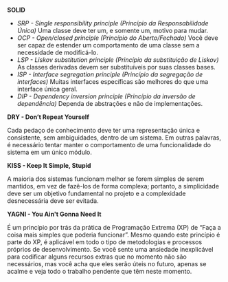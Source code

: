 **SOLID**
- _SRP - Single responsibility principle (Princípio da Responsabilidade Única)_
Uma classe deve ter um, e somente um, motivo para mudar.
- _OCP - Open/closed principle (Princípio do Aberto/Fechado)_
Você deve ser capaz de estender um comportamento de uma classe sem a necessidade de modificá-lo.
- _LSP - Liskov substitution principle (Princípio da substituição de Liskov)_
As classes derivadas devem ser substituíveis por suas classes bases.
- _ISP - Interface segregation principle (Princípio da segregação de interfaces)_
Muitas interfaces específicas são melhores do que uma interface única geral.
- _DIP - Dependency inversion principle (Princípio da inversão de dependência)_
Dependa de abstrações e não de implementações.

**DRY - Don’t Repeat Yourself**

Cada pedaço de conhecimento deve ter uma representação única e consistente, sem ambiguidades, dentro de um sistema. Em outras palavras, é necessário tentar manter o comportamento de uma funcionalidade do sistema em um único módulo.

**KISS - Keep It Simple, Stupid**

A maioria dos sistemas funcionam melhor se forem simples de serem mantidos, em vez de fazê-los de forma complexa; portanto, a simplicidade deve ser um objetivo fundamental no projeto e a complexidade desnecessária deve ser evitada.

**YAGNI - You Ain't Gonna Need It**

É um princípio por trás da prática de Programação Extrema (XP) de “Faça a coisa mais simples que poderia funcionar”. Mesmo quando este princípio é parte do XP, é aplicável em todo o tipo de metodologias e processos próprios de desenvolvimento. Se você sente uma ansiedade inexplicável para codificar alguns recursos extras que no momento não são necessários, mas você acha que eles serão úteis no futuro, apenas se acalme e veja todo o trabalho pendente que têm neste momento.